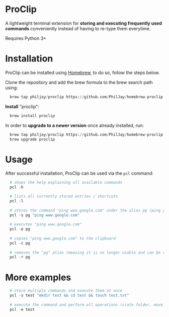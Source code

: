 # ProClip
A lightweight terminal extension for **storing and executing frequently used commands** conveniently instead of having to re-type them everytime.

Requires Python 3+

# Installation
ProClip can be installed using [Homebrew](https://brew.sh/), to do so, follow the steps below.

Clone the repository and add the brew formula to the brew search path using:
```python
  brew tap philjay/proclip https://github.com/PhilJay/homebrew-proclip.git
```

**Install** "proclip":
```python
  brew install proclip
```

In order to **upgrade to a newer version** once already installed, run:
```python
  brew tap philjay/proclip https://github.com/PhilJay/homebrew-proclip.git
  brew upgrade proclip
```


# Usage

After successful installation, ProClip can be used via the `pcl` command:
```python
  # shows the help explaining all available commands
  pcl -h

  # lists all currently stored entries / shortcuts
  pcl -l 
  
  # stores the command "ping www.google.com" under the alias pg (ping google)
  pcl -s pg "ping www.google.com"
  
  # executes "ping www.google.com"
  pcl -e pg
  
  # copies "ping www.google.com" to the clipboard
  pcl -c pg
  
  # removes the "pg" alias (meaning it is no longer usable and can be replaced by a new command)
  pcl -r pg
```

# More examples

```python
  # store multiple commands and execute them at once
  pcl -s test "mkdir test && cd test && touch test.txt"
  
  # execute the command and perform all operations (crate folder, move to it, create file)
  pcl -e test
```
